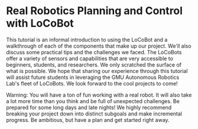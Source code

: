 # Real Robotics Planning and Control with LoCoBot

This tutorial is an informal introduction to using the LoCoBot and a walkthrough of each of the components that make up our project. We'll also discuss some practical tips and the challenges we faced. The LoCoBots offer a variety of sensors and capabilities that are very accessible to beginners, students, and researchers. We only scratched the surface of what is possible. We hope that sharing our experience through this tutorial will assist future students in leveraging the GMU Autonomous Robotics Lab's fleet of LoCoBots. We look forward to the cool projects to come!

Warning: You will have a ton of fun working with a real robot. It will also take a lot more time than you think and be full of unexpected challenges. Be prepared for some long days and late nights! We highly recommend breaking your project down into distinct subgoals and make incremental progress. Be ambitious, but have a plan and get started right away.
